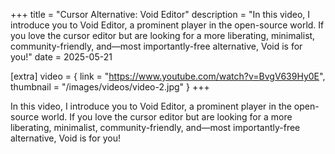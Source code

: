 +++
title = "Cursor Alternative: Void Editor"
description = "In this video, I introduce you to Void Editor, a prominent player in the open-source world. If you love the cursor editor but are looking for a more liberating, minimalist, community-friendly, and—most importantly-free alternative, Void is for you!"
date = 2025-05-21

[extra]
video = { link = "https://www.youtube.com/watch?v=BvgV639Hy0E", thumbnail = "/images/videos/video-2.jpg" }
+++

In this video, I introduce you to Void Editor, a prominent player in the open-source world. If you love the cursor editor but are looking for a more liberating, minimalist, community-friendly, and—most importantly-free alternative, Void is for you!

